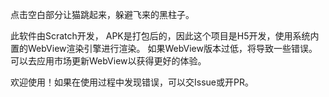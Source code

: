 点击空白部分让猫跳起来，躲避飞来的黑柱子。

此软件由Scratch开发， APK是打包后的，因此这个项目是H5开发，使用系统内置的WebView渲染引擎进行渲染。
如果WebView版本过低，将导致一些错误。
可以去应用市场更新WebView以获得更好的体验。

欢迎使用！如果在使用过程中发现错误，可以交Issue或开PR。
